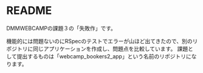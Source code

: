 # README

DMMWEBCAMPの課題３の「失敗作」です。

機能的には問題ないのにRSpecのテストでエラーが山ほど出てきたので、別のリポジトリに同じアプリケーションを作成し、問題点を比較しています。
課題として提出するものは「webcamp_bookers2_app」という名前のリポジトリになります。

